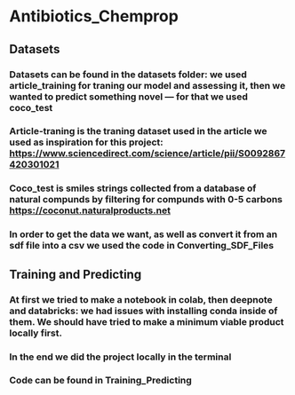 # Antibiotics_Chemprop

## Datasets 

### Datasets can be found in the datasets folder: we used article_training for traning our model and assessing it, then we wanted to predict something novel — for that we used coco_test

### Article-traning is the traning dataset used in the article we used as inspiration for this project: https://www.sciencedirect.com/science/article/pii/S0092867420301021 

### Coco_test is smiles strings collected from a database of natural compunds by filtering for compunds with 0-5 carbons https://coconut.naturalproducts.net
### In order to get the data we want, as well as convert it from an sdf file into a csv we used the code in Converting_SDF_Files

## Training and Predicting

### At first we tried to make a notebook in colab, then deepnote and databricks: we had issues with installing conda inside of them. We should have tried to make a minimum viable product locally first. 

### In the end we did the project locally in the terminal 

### Code can be found in Training_Predicting
